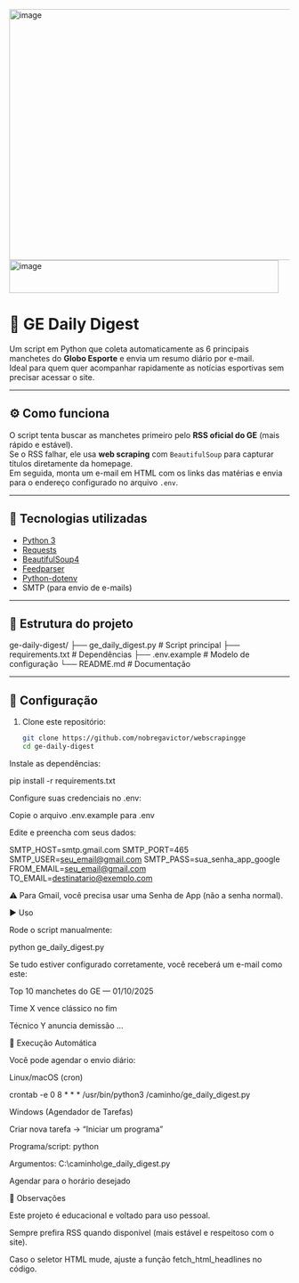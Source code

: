<img width="740" height="451" alt="image" src="https://github.com/user-attachments/assets/d9081bff-7b3f-4670-8461-4d411fec8c51" />
<img width="484" height="59" alt="image" src="https://github.com/user-attachments/assets/e91ab881-88e2-43cf-a53f-c6aeb771c57b" />

# 📰 GE Daily Digest

Um script em Python que coleta automaticamente as 6 principais manchetes do **Globo Esporte** e envia um resumo diário por e-mail.  
Ideal para quem quer acompanhar rapidamente as notícias esportivas sem precisar acessar o site.

---

## ⚙️ Como funciona
O script tenta buscar as manchetes primeiro pelo **RSS oficial do GE** (mais rápido e estável).  
Se o RSS falhar, ele usa **web scraping** com `BeautifulSoup` para capturar títulos diretamente da homepage.  
Em seguida, monta um e-mail em HTML com os links das matérias e envia para o endereço configurado no arquivo `.env`.

---

## 🚀 Tecnologias utilizadas
- [Python 3](https://www.python.org/)  
- [Requests](https://docs.python-requests.org/)  
- [BeautifulSoup4](https://www.crummy.com/software/BeautifulSoup/)  
- [Feedparser](https://pypi.org/project/feedparser/)  
- [Python-dotenv](https://pypi.org/project/python-dotenv/)  
- SMTP (para envio de e-mails)  

---

## 📂 Estrutura do projeto
ge-daily-digest/
├── ge_daily_digest.py # Script principal
├── requirements.txt # Dependências
├── .env.example # Modelo de configuração
└── README.md # Documentação


---

## 🔑 Configuração

1. Clone este repositório:
   ```bash
   git clone https://github.com/nobregavictor/webscrapingge
   cd ge-daily-digest


Instale as dependências:

pip install -r requirements.txt


Configure suas credenciais no .env:

Copie o arquivo .env.example para .env

Edite e preencha com seus dados:

SMTP_HOST=smtp.gmail.com
SMTP_PORT=465
SMTP_USER=seu_email@gmail.com
SMTP_PASS=sua_senha_app_google
FROM_EMAIL=seu_email@gmail.com
TO_EMAIL=destinatario@exemplo.com


⚠️ Para Gmail, você precisa usar uma Senha de App (não a senha normal).

▶️ Uso

Rode o script manualmente:

python ge_daily_digest.py


Se tudo estiver configurado corretamente, você receberá um e-mail como este:

Top 10 manchetes do GE — 01/10/2025

Time X vence clássico no fim

Técnico Y anuncia demissão
...

📅 Execução Automática

Você pode agendar o envio diário:

Linux/macOS (cron)

crontab -e
0 8 * * * /usr/bin/python3 /caminho/ge_daily_digest.py


Windows (Agendador de Tarefas)

Criar nova tarefa → “Iniciar um programa”

Programa/script: python

Argumentos: C:\caminho\ge_daily_digest.py

Agendar para o horário desejado

📌 Observações

Este projeto é educacional e voltado para uso pessoal.

Sempre prefira RSS quando disponível (mais estável e respeitoso com o site).

Caso o seletor HTML mude, ajuste a função fetch_html_headlines no código.

